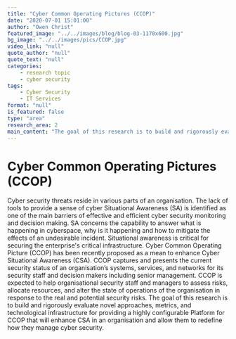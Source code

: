 ```yaml
---
title: "Cyber Common Operating Pictures (CCOP)"
date: "2020-07-01 15:01:00"
author: "Owen Christ"
featured_image: "../../images/blog/blog-03-1170x600.jpg"
bg_image: "../../images/pics/CCOP.jpg"
video_link: "null"
quote_author: "null"
quote_text: "null"
categories: 
    - research topic
    - cyber security
tags: 
    - Cyber Security
    - IT Services
format: "null"
is_featured: false
type: "area"
research_area: 2
main_content: "The goal of this research is to build and rigorously evaluate novel approaches, metrics, and technological infrastructure for providing a highly configurable Platform for CCOP that will enhance Cyber Situational Awareness in an organisation and allow them to redefine how they manage cyber security."
---
```



# Cyber Common Operating Pictures (CCOP)

Cyber security threats reside in various parts of an organisation. The lack of tools to provide a sense of cyber Situational Awareness  (SA) is identified as one of the main barriers of effective and efficient cyber security monitoring and decision making. SA concerns the capability to answer what is happening in cyberspace, why is it happening and how to mitigate the effects of an undesirable incident.  Situational awareness is critical for securing the enterprise's critical infrastructure.  Cyber Common Operating Picture (CCOP)  has been recently proposed as a mean to enhance Cyber Situational Awareness (CSA). CCOP captures and presents the current security status of an organisation’s systems, services, and networks for its security staff and decision makers including senior management. CCOP is expected to help organisational security staff and managers to assess risks, allocate resources, and alter the state of operations of the organisation in response to the real and potential security risks.  The goal of this research is to build and rigorously evaluate novel approaches, metrics, and technological infrastructure for providing a highly configurable Platform for CCOP that will enhance CSA in an organisation and allow them to redefine how they manage cyber security.

